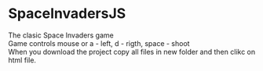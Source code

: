 # SpaceInvadersJS
The clasic Space Invaders game\
Game controls mouse or a - left, d - rigth, space - shoot\
When you download the project copy all files in new folder and then clikc on html file.
